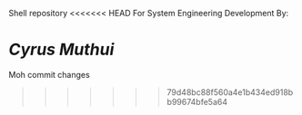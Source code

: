 Shell repository
<<<<<<< HEAD
For System Engineering Development
By:

***Cyrus Muthui***
=======
Moh commit changes
>>>>>>> 79d48bc88f560a4e1b434ed918bb99674bfe5a64
